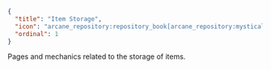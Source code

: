```json
{
  "title": "Item Storage",
  "icon": "arcane_repository:repository_book[arcane_repository:mystical_book={typePage:'arcane_repository:item_storage_type_page',color:8978312,catalyst:'minecraft:emerald'}]",
  "ordinal": 1
}
```

Pages and mechanics related to the storage of items.